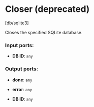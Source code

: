 # Closer (deprecated)

[db/sqlite3]

Closes the specified SQLite database.

### Input ports:

* __DB ID__: `any`


### Output ports:

* __done__: `any`


* __error__: `any`


* __DB ID__: `any`


